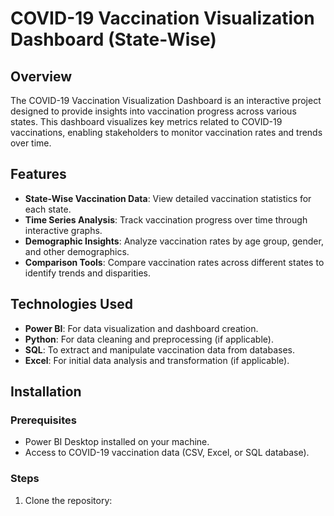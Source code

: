 # COVID-19 Vaccination Visualization Dashboard (State-Wise)

## Overview

The COVID-19 Vaccination Visualization Dashboard is an interactive project designed to provide insights into vaccination progress across various states. This dashboard visualizes key metrics related to COVID-19 vaccinations, enabling stakeholders to monitor vaccination rates and trends over time.

## Features

- **State-Wise Vaccination Data**: View detailed vaccination statistics for each state.
- **Time Series Analysis**: Track vaccination progress over time through interactive graphs.
- **Demographic Insights**: Analyze vaccination rates by age group, gender, and other demographics.
- **Comparison Tools**: Compare vaccination rates across different states to identify trends and disparities.

## Technologies Used

- **Power BI**: For data visualization and dashboard creation.
- **Python**: For data cleaning and preprocessing (if applicable).
- **SQL**: To extract and manipulate vaccination data from databases.
- **Excel**: For initial data analysis and transformation (if applicable).

## Installation

### Prerequisites

- Power BI Desktop installed on your machine.
- Access to COVID-19 vaccination data (CSV, Excel, or SQL database).

### Steps

1. Clone the repository:
   ```bash
   
